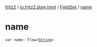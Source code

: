 [fritz2](../../index.md) / [io.fritz2.dom.html](../index.md) / [FieldSet](index.md) / [name](./name.md)

# name

`var name: Flow<`[`String`](https://kotlinlang.org/api/latest/jvm/stdlib/kotlin/-string/index.html)`>`